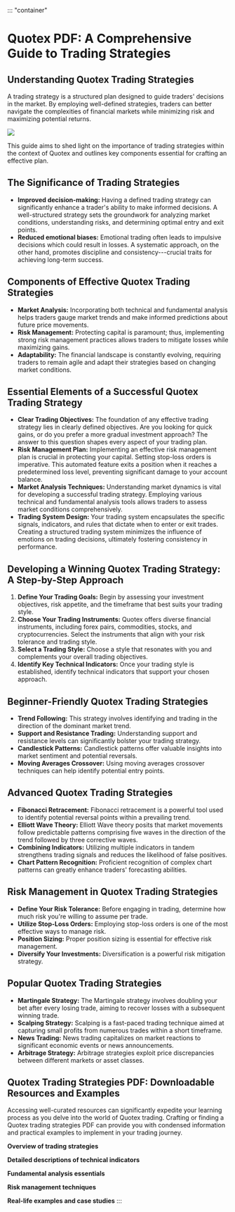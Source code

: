 ::: \"container\"
# Quotex PDF: A Comprehensive Guide to Trading Strategies

## Understanding Quotex Trading Strategies

A trading strategy is a structured plan designed to guide traders\'
decisions in the market. By employing well-defined strategies, traders
can better navigate the complexities of financial markets while
minimizing risk and maximizing potential returns.

[![](https://static.quotex.io/files/4_en/300_250.jpg)](https://traff.sbs/brokerqxlid)

This guide aims to shed light on the importance of trading strategies
within the context of Quotex and outlines key components essential for
crafting an effective plan.

## The Significance of Trading Strategies

-   **Improved decision-making:** Having a defined trading strategy can
    significantly enhance a trader\'s ability to make informed
    decisions. A well-structured strategy sets the groundwork for
    analyzing market conditions, understanding risks, and determining
    optimal entry and exit points.
-   **Reduced emotional biases:** Emotional trading often leads to
    impulsive decisions which could result in losses. A systematic
    approach, on the other hand, promotes discipline and
    consistency---crucial traits for achieving long-term success.

## Components of Effective Quotex Trading Strategies

-   **Market Analysis:** Incorporating both technical and fundamental
    analysis helps traders gauge market trends and make informed
    predictions about future price movements.
-   **Risk Management:** Protecting capital is paramount; thus,
    implementing strong risk management practices allows traders to
    mitigate losses while maximizing gains.
-   **Adaptability:** The financial landscape is constantly evolving,
    requiring traders to remain agile and adapt their strategies based
    on changing market conditions.

## Essential Elements of a Successful Quotex Trading Strategy

-   **Clear Trading Objectives:** The foundation of any effective
    trading strategy lies in clearly defined objectives. Are you looking
    for quick gains, or do you prefer a more gradual investment
    approach? The answer to this question shapes every aspect of your
    trading plan.
-   **Risk Management Plan:** Implementing an effective risk management
    plan is crucial in protecting your capital. Setting stop-loss orders
    is imperative. This automated feature exits a position when it
    reaches a predetermined loss level, preventing significant damage to
    your account balance.
-   **Market Analysis Techniques:** Understanding market dynamics is
    vital for developing a successful trading strategy. Employing
    various technical and fundamental analysis tools allows traders to
    assess market conditions comprehensively.
-   **Trading System Design:** Your trading system encapsulates the
    specific signals, indicators, and rules that dictate when to enter
    or exit trades. Creating a structured trading system minimizes the
    influence of emotions on trading decisions, ultimately fostering
    consistency in performance.

## Developing a Winning Quotex Trading Strategy: A Step-by-Step Approach

1.  **Define Your Trading Goals:** Begin by assessing your investment
    objectives, risk appetite, and the timeframe that best suits your
    trading style.
2.  **Choose Your Trading Instruments:** Quotex offers diverse financial
    instruments, including forex pairs, commodities, stocks, and
    cryptocurrencies. Select the instruments that align with your risk
    tolerance and trading style.
3.  **Select a Trading Style:** Choose a style that resonates with you
    and complements your overall trading objectives.
4.  **Identify Key Technical Indicators:** Once your trading style is
    established, identify technical indicators that support your chosen
    approach.

## Beginner-Friendly Quotex Trading Strategies

-   **Trend Following:** This strategy involves identifying and trading
    in the direction of the dominant market trend.
-   **Support and Resistance Trading:** Understanding support and
    resistance levels can significantly bolster your trading strategy.
-   **Candlestick Patterns:** Candlestick patterns offer valuable
    insights into market sentiment and potential reversals.
-   **Moving Averages Crossover:** Using moving averages crossover
    techniques can help identify potential entry points.

## Advanced Quotex Trading Strategies

-   **Fibonacci Retracement:** Fibonacci retracement is a powerful tool
    used to identify potential reversal points within a prevailing
    trend.
-   **Elliott Wave Theory:** Elliott Wave theory posits that market
    movements follow predictable patterns comprising five waves in the
    direction of the trend followed by three corrective waves.
-   **Combining Indicators:** Utilizing multiple indicators in tandem
    strengthens trading signals and reduces the likelihood of false
    positives.
-   **Chart Pattern Recognition:** Proficient recognition of complex
    chart patterns can greatly enhance traders\' forecasting abilities.

## Risk Management in Quotex Trading Strategies

-   **Define Your Risk Tolerance:** Before engaging in trading,
    determine how much risk you\'re willing to assume per trade.
-   **Utilize Stop-Loss Orders:** Employing stop-loss orders is one of
    the most effective ways to manage risk.
-   **Position Sizing:** Proper position sizing is essential for
    effective risk management.
-   **Diversify Your Investments:** Diversification is a powerful risk
    mitigation strategy.

## Popular Quotex Trading Strategies

-   **Martingale Strategy:** The Martingale strategy involves doubling
    your bet after every losing trade, aiming to recover losses with a
    subsequent winning trade.
-   **Scalping Strategy:** Scalping is a fast-paced trading technique
    aimed at capturing small profits from numerous trades within a short
    timeframe.
-   **News Trading:** News trading capitalizes on market reactions to
    significant economic events or news announcements.
-   **Arbitrage Strategy:** Arbitrage strategies exploit price
    discrepancies between different markets or asset classes.

## Quotex Trading Strategies PDF: Downloadable Resources and Examples

Accessing well-curated resources can significantly expedite your
learning process as you delve into the world of Quotex trading. Crafting
or finding a Quotex trading strategies PDF can provide you with
condensed information and practical examples to implement in your
trading journey.

**Overview of trading strategies**

**Detailed descriptions of technical indicators**

**Fundamental analysis essentials**

**Risk management techniques**

**Real-life examples and case studies**
:::

